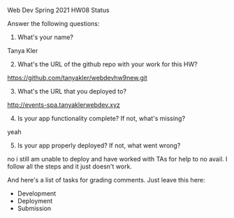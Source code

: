 
Web Dev Spring 2021 HW08 Status

Answer the following questions:


1. What's your name?

Tanya Kler

2. What's the URL of the github repo with your work for this HW?

https://github.com/tanyakler/webdevhw9new.git

3. What's the URL that you deployed to?

http://events-spa.tanyaklerwebdev.xyz

4. Is your app functionality complete? If not, what's missing?

yeah

5. Is your app properly deployed? If not, what went wrong?

no i still am unable to deploy and have worked with TAs for help to no avail. I follow all the steps and it just doesn't work.



And here's a list of tasks for grading comments. Just leave this here:
 - Development
 - Deployment
 - Submission
